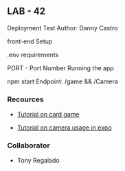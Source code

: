 ## LAB - 42

Deployment Test
Author: Danny Castro

front-end
Setup

.env requirements

PORT - Port Number
Running the app

npm start
Endpoint: /game && /Camera


### Recources

- [Tutorial on card game](https://www.youtube.com/watch?v=ZCKohZwGZMw&list=PL4cUxeGkcC9iQ7g2eoNXHCJBBBz40S_Lm)

- [Tutorial on camera usage in expo](https://www.youtube.com/watch?v=4WPjWK0MYMI&t=19s)

### Collaborator

- Tony Regalado